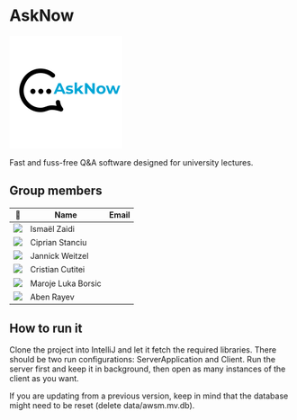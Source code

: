 # AskNow
![](client/src/main/resources/AskNow.png)

Fast and fuss-free Q&A software designed for university lectures.

## Group members

| 📸 | Name | Email |
|---|---|---|
| ![](https://eu.ui-avatars.com/api/?name=IZ&length=4&size=50&color=DDD&background=777&font-size=0.325) | Ismaël Zaidi | 
| ![](https://eu.ui-avatars.com/api/?name=CS&length=4&size=50&color=DDD&background=777&font-size=0.325) | Ciprian Stanciu |  
| ![](https://eu.ui-avatars.com/api/?name=JW&length=4&size=50&color=DDD&background=777&font-size=0.325) | Jannick Weitzel | 
| ![](https://eu.ui-avatars.com/api/?name=CC&length=4&size=50&color=DDD&background=777&font-size=0.325) | Cristian Cutitei | 
|![](https://eu.ui-avatars.com/api/?name=MLB&length=4&size=50&color=DDD&background=777&font-size=0.325)| Maroje Luka Borsic |
|![](https://eu.ui-avatars.com/api/?name=AR&length=4&size=50&color=DDD&background=777&font-size=0.325)|Aben Rayev|

## How to run it
Clone the project into IntelliJ and let it fetch the required libraries.
There should be two run configurations: ServerApplication and Client.
Run the server first and keep it in background, then open as many instances of the client as you want.

If you are updating from a previous version, keep in mind that the database might need to be reset (delete data/awsm.mv.db).
